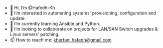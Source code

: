 - 👋 Hi, I’m @Hafedh-Kh
- 👀 I’m interested in automating systems' provisioning, configuration and update.
- 🌱 I’m currently learning Ansible and Python.
- 💞️ I’m looking to collaborate on projects for LAN/SAN Switch upgrades & Linux servers' patching.
- 📫 How to reach me: kherfani.hafedh@gmail.com

<!---
Hafedh-Kh/Hafedh-Kh is a ✨ special ✨ repository because its `README.md` (this file) appears on your GitHub profile.
You can click the Preview link to take a look at your changes.
--->
